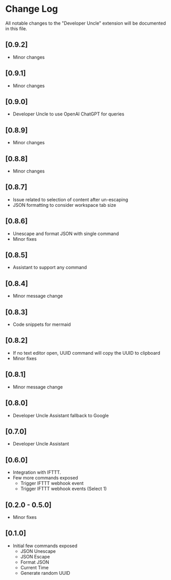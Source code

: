 # Change Log

All notable changes to the "Developer Uncle" extension will be documented in this file.

## [0.9.2]

- Minor changes

## [0.9.1]

- Minor changes

## [0.9.0]

- Developer Uncle to use OpenAI ChatGPT for queries

## [0.8.9]

- Minor changes

## [0.8.8]

- Minor changes

## [0.8.7]

- Issue related to selection of content after un-escaping
- JSON formatting to consider workspace tab size

## [0.8.6]

- Unescape and format JSON with single command
- Minor fixes

## [0.8.5]

- Assistant to support any command

## [0.8.4]

- Minor message change

## [0.8.3]

- Code snippets for mermaid

## [0.8.2]

- If no text editor open, UUID command will copy the UUID to clipboard
- Minor fixes

## [0.8.1]

- Minor message change

## [0.8.0]

- Developer Uncle Assistant fallback to Google

## [0.7.0]

- Developer Uncle Assistant

## [0.6.0]

- Integration with IFTTT.
- Few more commands exposed
    - Trigger IFTTT webhook event
    - Trigger IFTTT webhook events (Select 1)

## [0.2.0 - 0.5.0]

- Minor fixes 

## [0.1.0]

- Initial few commands exposed 
    - JSON Unescape        
    - JSON Escape        
    - Format JSON        
    - Current Time        
    - Generate random UUID   